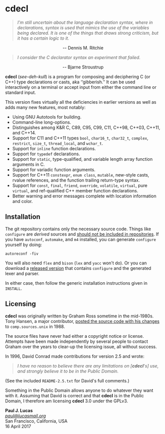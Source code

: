 # cdecl

> *I’m still uncertain about the language declaration syntax, where in
> declarations, syntax is used that mimics the use of the variables being
> declared.  It is one of the things that draws strong criticism, but it has a
> certain logic to it.*

<div style="text-align: center">
-- Dennis M. Ritchie
</div>
<p></p>

> *I consider the C declarator syntax an experiment that failed.*

<div style="text-align: center">
-- Bjarne Stroustrup
</div>
<p></p>

**cdecl** (_see-deh-kull_)
is a program for composing and deciphering C (or C++)
type declarations or casts, aka ‘‘gibberish.’’
It can be used interactively on a terminal or
accept input from either the command line or standard input.

This version fixes virtually all the deficiencies in earlier versions
as well as adds many new features,
most notably:

* Using GNU Autotools for building.
* Command-line long-options.
* Distinguishes among
  K&R C,
  C89,
  C95,
  C99,
  C11,
  C++98,
  C++03,
  C++11,
  and
  C++14.
* Support for C11 and C++11 types
  `bool`,
  `char16_t`,
  `char32_t`,
  `complex`,
  `restrict`,
  `size_t`,
  `thread_local`,
  and
  `wchar_t`.
* Support for `inline` function declarations.
* Support for `typedef` declarations.
* Support for `static`, type-qualified, and variable length array
  function arguments in C.
* Support for variadic function arguments.
* Support for C++11
  `constexpr`,
  `enum class`,
  `mutable`,
  new-style casts,
  rvalue references,
  and
  the function trailing return-type syntax.
* Support for
  `const`,
  `final`,
  `friend`,
  `override`,
  `volatile`,
  `virtual`,
  pure `virtual`,
  and ref-qualified
  C++ member function declarations.
* Better warning and error messages
  complete with location information and color.

## Installation

The git repository contains only the necessary source code.
Things like `configure` are _derived_ sources and
[should not be included in repositories](http://stackoverflow.com/a/18732931).
If you have `autoconf`, `automake`, and `m4` installed,
you can generate `configure` yourself by doing:

    autoreconf -fiv

You will also need `flex` and `bison`
(`lex` and `yacc` won't do).
Or you can download a
[released version](https://github.com/paul-j-lucas/cdecl/releases)
that contains `configure`
and the generated lexer and parser.

In either case,
then follow the generic installation instructions given in `INSTALL`.

## Licensing

**cdecl** was originally written by Graham Ross
sometime in the mid-1980s.
Tony Hansen, a major contributor,
[posted the source code with his changes](https://groups.google.com/d/msg/comp.sources.unix/Y76scbXQQBk/MVrZZBG0nNwJ)
to `comp.sources.unix` in 1988.

The source files have never had either a copyright notice or license.
Attempts have been made independently by several people
to contact Graham over the years to clear-up the licensing issue,
all without success.

In 1996,
David Conrad made contributions for version 2.5 and wrote:

> *I have no reason to believe there are any limitations on [**cdecl**'s] use,
> and strongly believe it to be in the Public Domain.*

(See the included `README-2.5.txt` for David's full comments.)

Something in the Public Domain allows anyone to do whatever they want with it.
Assuming that David is correct
and that **cdecl** is in the Public Domain,
I therefore am licensing **cdecl** 3.0 under the GPLv3.

**Paul J. Lucas**  
*paul@lucasmail.org*  
San Francisco, California, USA  
16 April 2017
